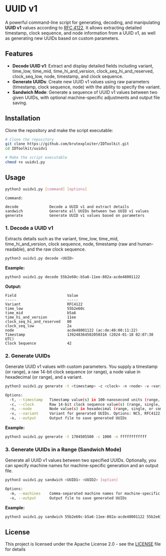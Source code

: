 # UUID v1

A powerful command-line script for generating, decoding, and manipulating **UUID v1** values according to [RFC 4122](https://datatracker.ietf.org/doc/html/rfc4122). It allows extracting detailed timestamp, clock sequence, and node information from a UUID v1, as well as generating new UUIDs based on custom parameters.

## Features

- **Decode UUID v1**: Extract and display detailed fields including variant, time_low, time_mid, time_hi_and_version, clock_seq_hi_and_reserved, clock_seq_low, node, timestamp, and clock sequence.
- **Generate UUIDs**: Create new UUID v1 values using raw parameters (timestamp, clock sequence, node) with the ability to specify the variant.
- **Sandwich Mode**: Generate a sequence of UUID v1 values between two given UUIDs, with optional machine-specific adjustments and output file saving.

## Installation

Clone the repository and make the script executable:

```bash
# Clone the repository
git clone https://github.com/brutexploiter/IDToolkit.git
cd IDToolkit/uuidv1

# Make the script executable
chmod +x uuidv1.py
```

## Usage
```bash
python3 uuidv1.py [command] [options]
```

    Command:
    
    decode              Decode a UUID v1 and extract details
    sandwich            Generate all UUIDs between two UUID v1 values
    generate            Generate UUID v1 values based on parameters

### **1. Decode a UUID v1**
Extracts details such as the variant, time_low, time_mid, time_hi_and_version, clock sequence, node, timestamp (raw and human-readable), and the raw clock sequence.
```bash
python3 uuidv1.py decode <UUID>
```
**Example:**
```bash
python3 uuidv1.py decode 55b2e60c-b5a6-11ee-802a-acde48001122
```
**Output:**
```
Field                       Value
-----                       -----
Variant                     RFC4122
time_low                    55b2e60c
time_mid                    b5a6
time_hi_and_version         11ee
clock_seq_hi_and_reserved   80
clock_seq_low               2a
node                        acde48001122 (ac:de:48:00:11:22)
Timestamp                   139248364502050316 (2024-01-18 02:07:30 UTC)
Clock Sequence              42
```

### **2. Generate UUIDs**
Generate UUID v1 values with custom parameters. You supply a timestamp (or range), a raw 14-bit clock sequence (or range), a node value in hexadecimal (or range), and a variant.
```bash
python3 uuidv1.py generate -t <timestamp> -c <clock> -n <node> -v <variant>
```
```bash
Options:
  -t, --timestamp   Timestamp value(s) in 100-nanosecond units (range, single, or comma-separated)
  -c, --clock       Raw 14-bit clock sequence value(s) (range, single, or comma-separated)
  -n, --node        Node value(s) in hexadecimal (range, single, or comma-separated)
  -v, --variant     Variant for generated UUIDs. Options: NCS, RFC4122, Microsoft, Future (default: RFC4122)
  -o, --output      Output file to save generated UUIDs
```
**Example:**
```bash
python3 uuidv1.py generate -t 1704505500 -c 1000 -n ffffffffffff
```
### **3. Generate UUIDs in a Range (Sandwich Mode)**
Generate all UUID v1 values between two specified UUIDs. Optionally, you can specify machine names for machine-specific generation and an output file.
```bash
python3 uuidv1.py sandwich <UUID1> <UUID2> [option]
```
```bash
Options:
  -m, --machines    Comma-separated machine names for machine-specific generation
  -o, --output      Output file to save generated UUIDs
```
**Example:**
```bash
python3 uuidv1.py sandwich 55b2e60c-b5a6-11ee-802a-acde48001122 55b2e612-b5a6-11ee-802a-acde48001122
```
## License
This project is licensed under the Apache License 2.0 - see the [LICENSE](https://github.com/brutexploiter/IDToolkit/blob/main/LICENSE) file for details
